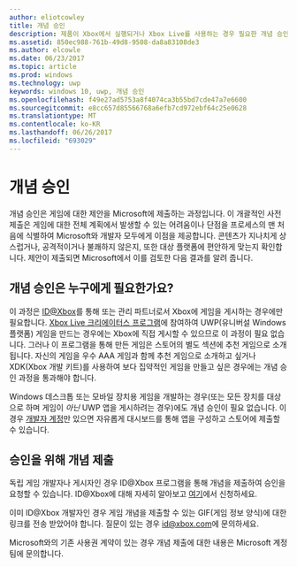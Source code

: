 ```yaml
---
author: eliotcowley
title: 개념 승인
description: 제품이 Xbox에서 실행되거나 Xbox Live를 사용하는 경우 필요한 개념 승인을 위해 제품을 제출하는 방법을 알아봅니다.
ms.assetid: 850ec988-761b-49d8-9508-da8a83108de3
ms.author: elcowle
ms.date: 06/23/2017
ms.topic: article
ms.prod: windows
ms.technology: uwp
keywords: windows 10, uwp, 개념 승인
ms.openlocfilehash: f49e27ad5753a8f4074ca3b55bd7cde47a7e6600
ms.sourcegitcommit: e8cc657d85566768a6efb7cd972ebf64c25e0628
ms.translationtype: MT
ms.contentlocale: ko-KR
ms.lasthandoff: 06/26/2017
ms.locfileid: "693029"
---
```

# <a name="concept-approval"></a>개념 승인

개념 승인은 게임에 대한 제안을 Microsoft에 제출하는 과정입니다. 이 개괄적인 사전 제출은 게임에 대한 전체 계획에서 발생할 수 있는 어려움이나 단점을 프로세스의 맨 처음에 식별하여 Microsoft와 개발자 모두에게 이점을 제공합니다. 콘텐츠가 지나치게 상스럽거나, 공격적이거나 불쾌하지 않은지, 또한 대상 플랫폼에 편안하게 맞는지 확인합니다. 제안이 제출되면 Microsoft에서 이를 검토한 다음 결과를 알려 줍니다.

## <a name="who-needs-concept-approval"></a>개념 승인은 누구에게 필요한가요?

이 과정은 [ID@Xbox](http://www.xbox.com/Developers/id)를 통해 또는 관리 파트너로서 Xbox에 게임을 게시하는 경우에만 필요합니다. [Xbox Live 크리에이터스 프로그램](https://developer.microsoft.com/games/xbox/xboxlive/creator)에 참여하여 UWP(유니버설 Windows 플랫폼) 게임을 만드는 경우에는 Xbox에 직접 게시할 수 있으므로 이 과정이 필요 없습니다. 그러나 이 프로그램을 통해 만든 게임은 스토어의 별도 섹션에 추천 게임으로 소개됩니다. 자신의 게임을 우수 AAA 게임과 함께 추천 게임으로 소개하고 싶거나 XDK(Xbox 개발 키트)를 사용하여 보다 집약적인 게임을 만들고 싶은 경우에는 개념 승인 과정을 통과해야 합니다.

Windows 데스크톱 또는 모바일 장치용 게임을 개발하는 경우(또는 모든 장치를 대상으로 하며 게임이 *아닌* UWP 앱을 게시하려는 경우)에도 개념 승인이 필요 없습니다. 이 경우 [개발자 계정](https://go.microsoft.com/fwlink/?LinkId=817223)만 있으면 자유롭게 대시보드를 통해 앱을 구성하고 스토어에 제출할 수 있습니다.

## <a name="submit-your-concept-for-approval"></a>승인을 위해 개념 제출

독립 게임 개발자나 게시자인 경우 ID@Xbox 프로그램을 통해 개념을 제출하여 승인을 요청할 수 있습니다. ID@Xbox에 대해 자세히 알아보고 [여기](http://www.xbox.com/Developers/id)에서 신청하세요.

이미 ID@Xbox 개발자인 경우 게임 개념을 제출할 수 있는 GIF(게임 정보 양식)에 대한 링크를 전송 받았어야 합니다. 질문이 있는 경우 [id@xbox.com](mailto:id@xbox.com)에 문의하세요.

Microsoft와의 기존 사용권 계약이 있는 경우 개념 제출에 대한 내용은 Microsoft 계정 팀에 문의합니다.